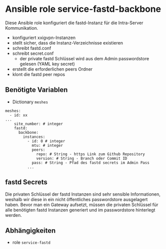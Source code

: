 # Ansible role service-fastd-backbone

Diese Ansible role konfiguriert die fastd-Instanz für die Intra-Server Kommunikation.

- konfiguriert xxigvpn-Instanzen
- stellt sicher, dass die Instanz-Verzeichnisse existieren
- schreibt fastd.conf
- schreibt secret.conf
  - der private fastd Schlüssel wird aus dem Admin passwordstore gelesen (YAML key secret)
- erstellt die erforderlichen peers Ordner
- klont die fastd peer repos

## Benötigte Variablen

- Dictionary `meshes`

```
meshes:
  - id: xx
...
    site_number: # integer
    fastd:
      backbone:
        instances:
          - id: 0 # integer
            mtu: # integer
            peers:
              repo: # String - https Link zum Github Repository
              version: # String - Branch oder Commit ID
            pass: # String - Pfad des fastd secrets im Admin Pass
          ...
```

## fastd Secrets

Die privaten Schlüssel der fastd Instanzen sind sehr sensible Informationen, weshalb wir diese in ein nicht öffentliches passwordstore ausgelagert haben.
Bevor man ein Gateway aufsetzt, müssen die privaten Schlüssel für alle benötigten fastd Instanzen generiert und im passwordstore hinterlegt werden.

## Abhängigkeiten

- role `service-fastd`
